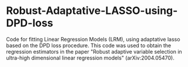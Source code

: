 # Robust-Adaptative-LASSO-using-DPD-loss
Code for fitting Linear Regression Models (LRM), using adaptative lasso based on the DPD loss procedure. This code was used to obtain the regression estimators in the paper "Robust adaptive variable selection in ultra-high dimensional linear regression models" (arXiv:2004.05470).
